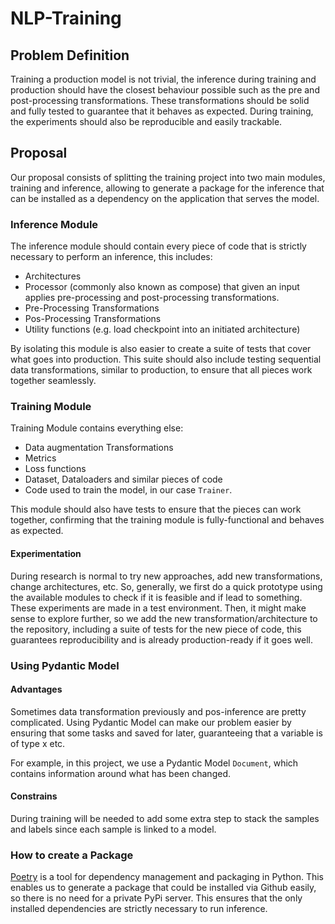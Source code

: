 # NLP-Training
## Problem Definition
Training a production model is not trivial, the inference during training and production should have the closest 
behaviour possible such as the pre and post-processing transformations. These transformations should be solid and fully
tested to guarantee that it behaves as expected. During training, the experiments should also be
reproducible and easily trackable.

## Proposal
Our proposal consists of splitting the training project into two main modules, training and inference, allowing to
generate a package for the inference that can be installed as a dependency on the application that serves the model.

### Inference Module
The inference module should contain every piece of code that is strictly necessary to perform an inference, this includes:
- Architectures
- Processor (commonly also known as compose) that given an input applies pre-processing and post-processing transformations.
- Pre-Processing Transformations
- Pos-Processing Transformations
- Utility functions (e.g. load checkpoint into an initiated architecture)

By isolating this module is also easier to create a suite of tests that cover what goes into production. This suite 
should also include testing sequential data transformations, similar to production, to ensure that all pieces work 
together seamlessly.

### Training Module
Training Module contains everything else:
- Data augmentation Transformations
- Metrics
- Loss functions
- Dataset, Dataloaders and similar pieces of code
- Code used to train the model, in our case `Trainer`.

This module should also have tests to ensure that the pieces can work together, confirming that the training module is 
fully-functional and behaves as expected.

#### Experimentation
During research is normal to try new approaches, add new transformations, change architectures, etc. So, generally, we 
first do a quick prototype using the available modules to check if it is feasible and if lead to something. These 
experiments are made in a test environment. Then, it might make sense to explore further, so we add the new 
transformation/architecture to the repository, including a suite of tests for the new piece of code, this guarantees 
reproducibility and is already production-ready if it goes well.

### Using Pydantic Model
#### Advantages
Sometimes data transformation previously and pos-inference are pretty complicated. Using Pydantic Model can make our 
problem easier by ensuring that some tasks and saved for later, guaranteeing that a variable is of type x etc.

For example, in this project, we use a Pydantic Model `Document`, which contains information around what has been changed.

#### Constrains
During training will be needed to add some extra step to stack the samples and labels since each sample is linked to a 
model.

### How to create a Package
[Poetry](https://python-poetry.org/) is a tool for dependency management and packaging in Python. 
This enables us to generate a package that could be installed via Github easily, so there is no need for a private PyPi 
server. This ensures that the only installed dependencies are strictly necessary to run inference.
